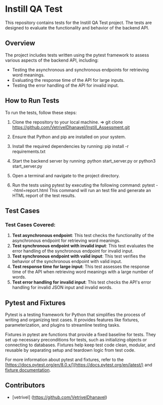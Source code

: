 # Instill QA Test

This repository contains tests for the Instill QA Test project. The tests are designed to evaluate the functionality and behavior of the backend API.

## Overview

The project includes tests written using the pytest framework to assess various aspects of the backend API, including:

- Testing the asynchronous and synchronous endpoints for retrieving word meanings.
- Evaluating the response time of the API for large inputs.
- Testing the error handling of the API for invalid input.

## How to Run Tests

To run the tests, follow these steps:

1. Clone the repository to your local machine. => git clone https://github.com/VetrivelDhanavel/Instill_Assessment.git
2. Ensure that Python and pip are installed on your system.
3. Install the required dependencies by running:  pip install -r requirements.txt

4. Start the backend server by running: python start_server.py or python3 start_server.py 

5. Open a terminal and navigate to the project directory.
6. Run the tests using pytest by executing the following command: pytest --html=report.html
This command will run an test file and generate an HTML report of the test results. 


## Test Cases

### Test Cases Covered:

1. **Test asynchronous endpoint**: This test checks the functionality of the asynchronous endpoint for retrieving word meanings.
2. **Test synchronous endpoint with invalid input**: This test evaluates the error handling of the synchronous endpoint for invalid input.
3. **Test synchronous endpoint with valid input**: This test verifies the behavior of the synchronous endpoint with valid input.
4. **Test response time for large input**: This test assesses the response time of the API when retrieving word meanings with a large number of words.
5. **Test error handling for invalid input**: This test checks the API's error handling for invalid JSON input and invalid words.

## Pytest and Fixtures

Pytest is a testing framework for Python that simplifies the process of writing and organizing test cases. It provides features like fixtures, parameterization, and plugins to streamline testing tasks.

Fixtures in pytest are functions that provide a fixed baseline for tests. They set up necessary preconditions for tests, such as initializing objects or connecting to databases. Fixtures help keep test code clean, modular, and reusable by separating setup and teardown logic from test code.

For more information about pytest and fixtures, refer to the [https://docs.pytest.org/en/8.0.x/](https://docs.pytest.org/en/latest/) and [fixture documentation](https://docs.pytest.org/en/latest/fixture.html).

## Contributors

- [vetrivel] (https://github.com/VetrivelDhanavel)
